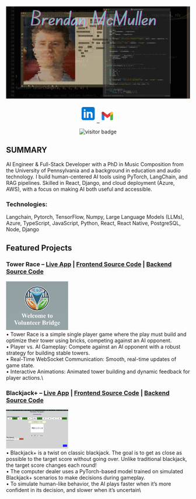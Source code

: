 ![Header](Brendan.jpg)

<p align="center">
  <a href="https://linkedin.com/in/brendangmcmullen/" target="_blank" rel="noopenernoreferrer"><img class="linkedin-icon" src="icons8-linkedin-48.png">&nbsp;&nbsp;</a>
  <a href="mailto:brendangmcmullen@gmail.com" target="_blank" rel="noopener noreferrer"><img height="35" src="./icons8-gmail-48.png"></a>&nbsp;&nbsp;
</p>


<p align="center">
  <img src="https://visitor-badge.laobi.icu/badge?page_id=bgmcmullen&left_color=green&right_color=red" width="110px" alt="visitor badge"/>
</p>

## SUMMARY
AI Engineer & Full-Stack Developer with a PhD in Music Composition from the University of Pennsylvania and a background in education and audio technology. I build human-centered AI tools using PyTorch, LangChain, and RAG pipelines. Skilled in React, Django, and cloud deployment (Azure, AWS), with a focus on making AI both useful and accessible.
### Technologies: 
Langchain, Pytorch, TensorFlow, Numpy, Large Language Models (LLMs), Azure, TypeScript, JavaScript, Python, React, React Native, PostgreSQL, Node, Django

## Featured Projects

### Tower Race – [Live App](https://tower-race.netlify.app/) | [Frontend Source Code](https://github.com/bgmcmullen/tower-race-frontend) | [Backend Source Code](https://github.com/bgmcmullen/tower-race-server)
<img src="VB-5.png" style='width: 170px;'>\
•	Tower Race is a simple single player game where the play must build and optimize their tower using bricks, competing against an AI opponent.\
•	Player vs. AI Gameplay: Compete against an AI opponent with a robust strategy for building stable towers.\
•	Real-Time WebSocket Communication: Smooth, real-time updates of game state.\
•	Interactive Animations: Animated tower building and dynamic feedback for player actions.\

### Blackjack+ – [Live App](https://black-jack4445.netlify.app) | [Frontend Source Code](https://github.com/bgmcmullen/BlackJack-plus) | [Backend Source Code](https://github.com/bgmcmullen/BlackJack-plus-server)
<img src="p1.png" style='width: 170px;'>\
•	Blackjack+ is a twist on classic blackjack. The goal is to get as close as possible to the target score without going over. Unlike traditional blackjack, the target score changes each round!\
•	The computer dealer uses a PyTorch-based model trained on simulated Blackjack+ scenarios to make decisions during gameplay.\
•	To simulate human-like behavior, the AI plays faster when it’s more confident in its decision, and slower when it’s uncertain\

